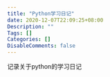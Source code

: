 ```yaml
---
title: "Python学习日记"
date: 2020-12-07T22:09:25+08:00
Description: ""
Tags: []
Categories: []
DisableComments: false
---
```

记录关于python的学习日记